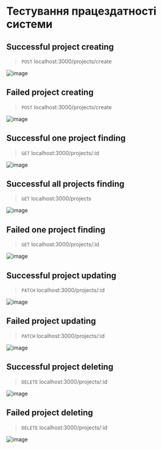 # Тестування працездатності системи

## Successful project creating
> `POST` localhost:3000/projects/create

![image](https://github.com/kovaliovev/database-coursework/assets/111194749/d38c0854-aa55-4844-8478-aa7cab637784)

## Failed project creating
> `POST` localhost:3000/projects/create

![image](https://github.com/kovaliovev/database-coursework/assets/111194749/80280829-5618-4d86-a121-8de108956eb6)

## Successful one project finding
> `GET` localhost:3000/projects/:id

![image](https://github.com/kovaliovev/database-coursework/assets/111194749/86623925-cf56-4e82-b14b-191690e6e409)

## Successful all projects finding
> `GET` localhost:3000/projects

![image](https://github.com/kovaliovev/database-coursework/assets/111194749/3fbd86b5-c096-469c-a53d-796019c5cd28)

## Failed one project finding
> `GET` localhost:3000/projects/:id

![image](https://github.com/kovaliovev/database-coursework/assets/111194749/597e98a4-8e8b-4afd-a147-a2a35e38c744)

## Successful project updating
> `PATCH` localhost:3000/projects/:id

![image](https://github.com/kovaliovev/database-coursework/assets/111194749/4c4259fa-5420-4e7f-9a3d-3108bb596567)

## Failed project updating
> `PATCH` localhost:3000/projects/:id

![image](https://github.com/kovaliovev/database-coursework/assets/111194749/ba2ecc80-bd6d-445d-9743-31fb408a9e0d)

## Successful project deleting  
> `DELETE` localhost:3000/projects/:id

![image](https://github.com/kovaliovev/database-coursework/assets/111194749/5e94e5f5-02ea-4555-946f-5ecd0ab77818)

## Failed project deleting  
> `DELETE` localhost:3000/projects/:id

![image](https://github.com/kovaliovev/database-coursework/assets/111194749/952de573-4795-4618-be4e-bc0e8c4fb520)
